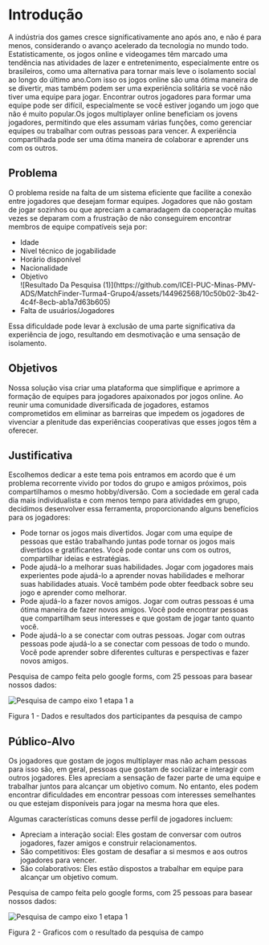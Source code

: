 # Introdução

A indústria dos games cresce significativamente ano após ano, e não é para menos, considerando o avanço acelerado da tecnologia no mundo todo. Estatisticamente, os jogos online e videogames têm marcado uma tendência nas atividades de lazer e entretenimento, especialmente entre os brasileiros, como uma alternativa para tornar mais leve o isolamento social ao longo do último ano.Com isso os jogos online são uma ótima maneira de se divertir, mas também podem ser uma experiência solitária se você não tiver uma equipe para jogar. Encontrar outros jogadores para formar uma equipe pode ser difícil, especialmente se você estiver jogando um jogo que não é muito popular.Os jogos multiplayer online beneficiam os jovens jogadores, permitindo que eles assumam várias funções, como gerenciar equipes ou trabalhar com outras pessoas para vencer. A experiência compartilhada pode ser uma ótima maneira de colaborar e aprender uns com os outros. 

## Problema

O problema reside na falta de um sistema eficiente que facilite a conexão entre jogadores que desejam formar equipes. Jogadores que não gostam de jogar sozinhos ou que apreciam a camaradagem da cooperação muitas vezes se deparam com a frustração de não conseguirem encontrar membros de equipe compatíveis seja por:
<ul>
<li>Idade</li>

<li>Nível técnico de jogabilidade</li>

<li>Horário disponível</li>

<li>Nacionalidade</li>

<li>Objetivo</li>
![Resultado Da Pesquisa (1)](https://github.com/ICEI-PUC-Minas-PMV-ADS/MatchFinder-Turma4-Grupo4/assets/144962568/10c50b02-3b42-4c4f-8ecb-ab1a7d63b605)

<li>Falta de usuários/Jogadores</li>
</ul>
Essa dificuldade pode levar à exclusão de uma parte significativa da experiência de jogo, resultando em desmotivação e uma sensação de isolamento.

## Objetivos

Nossa solução visa criar uma plataforma que simplifique e aprimore a formação de equipes para jogadores apaixonados por jogos online. Ao reunir uma comunidade diversificada de jogadores, estamos comprometidos em eliminar as barreiras que impedem os jogadores de vivenciar a plenitude das experiências cooperativas que esses jogos têm a oferecer.

## Justificativa

Escolhemos dedicar a este tema pois entramos em acordo que é um problema recorrente vivido por todos do grupo e amigos próximos, pois compartilhamos o mesmo hobby/diversão. Com a sociedade em geral cada dia mais individualista e com menos tempo para atividades em grupo, decidimos desenvolver essa ferramenta, proporcionando alguns benefícios para os jogadores:
<ul>
<li>Pode tornar os jogos mais divertidos. Jogar com uma equipe de pessoas que estão trabalhando juntas pode tornar os jogos mais divertidos e gratificantes. Você pode contar uns com os outros, compartilhar ideias e estratégias.</li>  

<li>Pode ajudá-lo a melhorar suas habilidades. Jogar com jogadores mais experientes pode ajudá-lo a aprender novas habilidades e melhorar suas habilidades atuais. Você também pode obter feedback sobre seu jogo e aprender como melhorar.</li>   

<li>Pode ajudá-lo a fazer novos amigos. Jogar com outras pessoas é uma ótima maneira de fazer novos amigos. Você pode encontrar pessoas que compartilham seus interesses e que gostam de jogar tanto quanto você.</li>   

<li>Pode ajudá-lo a se conectar com outras pessoas. Jogar com outras pessoas pode ajudá-lo a se conectar com pessoas de todo o mundo. Você pode aprender sobre diferentes culturas e perspectivas e fazer novos amigos.</li>
</ul>
Pesquisa de campo feita pelo google forms, com 25 pessoas para basear nossos dados:

![Pesquisa de campo eixo 1 etapa 1 a](https://github.com/ICEI-PUC-Minas-PMV-ADS/pmv-ads-2023-2-e1-proj-web-t4-group_4/assets/145401221/8e701cea-a2eb-42b3-acbd-d62428f0a7a5)

Figura 1 - Dados e resultados dos participantes da pesquisa de campo

## Público-Alvo

Os jogadores que gostam de jogos multiplayer mas não acham pessoas para isso são, em geral, pessoas que gostam de socializar e interagir com outros jogadores. Eles apreciam a sensação de fazer parte de uma equipe e trabalhar juntos para alcançar um objetivo comum. No entanto, eles podem encontrar dificuldades em encontrar pessoas com interesses semelhantes ou que estejam disponíveis para jogar na mesma hora que eles. 

Algumas características comuns desse perfil de jogadores incluem: 
<ul>
<li>Apreciam a interação social: Eles gostam de conversar com outros jogadores, fazer amigos e construir relacionamentos.</li>

<li>São competitivos: Eles gostam de desafiar a si mesmos e aos outros jogadores para vencer.</li>

<li>São colaborativos: Eles estão dispostos a trabalhar em equipe para alcançar um objetivo comum.</li>
</ul>
Pesquisa de campo feita pelo google forms, com 25 pessoas para basear nossos dados:

![Pesquisa de campo eixo 1 etapa 1](https://github.com/ICEI-PUC-Minas-PMV-ADS/pmv-ads-2023-2-e1-proj-web-t4-group_4/assets/145401221/aa4fcf3c-9d80-4a94-a080-4745ffc448da)

Figura 2 - Graficos com o resultado da pesquisa de campo


